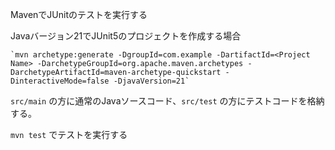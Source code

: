 MavenでJUnitのテストを実行する

Javaバージョン21でJUnit5のプロジェクトを作成する場合
```
`mvn archetype:generate -DgroupId=com.example -DartifactId=<Project Name> -DarchetypeGroupId=org.apache.maven.archetypes -DarchetypeArtifactId=maven-archetype-quickstart -DinteractiveMode=false -DjavaVersion=21`
```

`src/main` の方に通常のJavaソースコード、`src/test` の方にテストコードを格納する。

`mvn test` でテストを実行する
